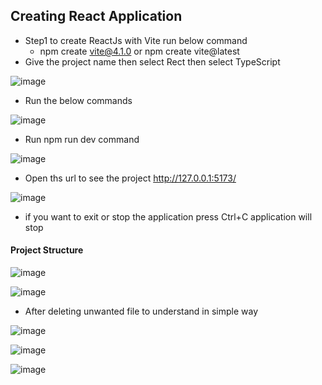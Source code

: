 ## Creating React Application 

* Step1 to create ReactJs with Vite run below command
    * npm create vite@4.1.0  or npm create vite@latest
* Give the project name then select Rect then select TypeScript

 ![image](https://github.com/veerrajukakarla434/2025-Front-End-Technology-Stack-Pilot-Project/assets/40323661/8783320e-2c4f-42fc-b05b-c3cd9eca027a)

* Run the below commands

![image](https://github.com/veerrajukakarla434/2025-Front-End-Technology-Stack-Pilot-Project/assets/40323661/345aeb81-f161-4cbd-9c82-52cd821805b5)

* Run npm run dev  command
  
![image](https://github.com/veerrajukakarla434/2025-Front-End-Technology-Stack-Pilot-Project/assets/40323661/c2d769a4-56ca-4066-a484-e6a170f42fd7)

 * Open ths url to see the project http://127.0.0.1:5173/

![image](https://github.com/veerrajukakarla434/2025-Front-End-Technology-Stack-Pilot-Project/assets/40323661/c0bb08a6-776f-4c34-9371-9ee8c927324b)

* if you want to exit or stop the application  press Ctrl+C application will stop
 
#### Project Structure 

![image](https://github.com/veerrajukakarla434/2025-Front-End-Technology-Stack-Pilot-Project/assets/40323661/cba679ac-2f40-411a-a6ec-50e2a3783e27)

![image](https://github.com/veerrajukakarla434/2025-Front-End-Technology-Stack-Pilot-Project/assets/40323661/9fe6e419-2b3d-4170-9219-568059be4f79)

* After deleting unwanted file to understand in simple way

![image](https://github.com/veerrajukakarla434/2025-Front-End-Technology-Stack-Pilot-Project/assets/40323661/e263edde-dfa9-4999-82dc-19d9cd395daf)

![image](https://github.com/veerrajukakarla434/2025-Front-End-Technology-Stack-Pilot-Project/assets/40323661/13fc06d5-6406-4d62-9c4d-224401280354)

![image](https://github.com/veerrajukakarla434/2025-Front-End-Technology-Stack-Pilot-Project/assets/40323661/e7f4fc06-5aa9-4e02-a1ad-7ca19705d7ca)
